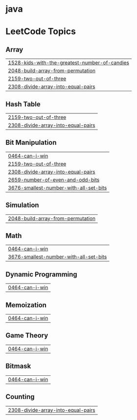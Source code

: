 # java
<!---LeetCode Topics Start-->
# LeetCode Topics
## Array
|  |
| ------- |
| [1528-kids-with-the-greatest-number-of-candies](https://github.com/Prajanthkumar/java/tree/master/1528-kids-with-the-greatest-number-of-candies) |
| [2048-build-array-from-permutation](https://github.com/Prajanthkumar/java/tree/master/2048-build-array-from-permutation) |
| [2159-two-out-of-three](https://github.com/Prajanthkumar/java/tree/master/2159-two-out-of-three) |
| [2308-divide-array-into-equal-pairs](https://github.com/Prajanthkumar/java/tree/master/2308-divide-array-into-equal-pairs) |
## Hash Table
|  |
| ------- |
| [2159-two-out-of-three](https://github.com/Prajanthkumar/java/tree/master/2159-two-out-of-three) |
| [2308-divide-array-into-equal-pairs](https://github.com/Prajanthkumar/java/tree/master/2308-divide-array-into-equal-pairs) |
## Bit Manipulation
|  |
| ------- |
| [0464-can-i-win](https://github.com/Prajanthkumar/java/tree/master/0464-can-i-win) |
| [2159-two-out-of-three](https://github.com/Prajanthkumar/java/tree/master/2159-two-out-of-three) |
| [2308-divide-array-into-equal-pairs](https://github.com/Prajanthkumar/java/tree/master/2308-divide-array-into-equal-pairs) |
| [2659-number-of-even-and-odd-bits](https://github.com/Prajanthkumar/java/tree/master/2659-number-of-even-and-odd-bits) |
| [3676-smallest-number-with-all-set-bits](https://github.com/Prajanthkumar/java/tree/master/3676-smallest-number-with-all-set-bits) |
## Simulation
|  |
| ------- |
| [2048-build-array-from-permutation](https://github.com/Prajanthkumar/java/tree/master/2048-build-array-from-permutation) |
## Math
|  |
| ------- |
| [0464-can-i-win](https://github.com/Prajanthkumar/java/tree/master/0464-can-i-win) |
| [3676-smallest-number-with-all-set-bits](https://github.com/Prajanthkumar/java/tree/master/3676-smallest-number-with-all-set-bits) |
## Dynamic Programming
|  |
| ------- |
| [0464-can-i-win](https://github.com/Prajanthkumar/java/tree/master/0464-can-i-win) |
## Memoization
|  |
| ------- |
| [0464-can-i-win](https://github.com/Prajanthkumar/java/tree/master/0464-can-i-win) |
## Game Theory
|  |
| ------- |
| [0464-can-i-win](https://github.com/Prajanthkumar/java/tree/master/0464-can-i-win) |
## Bitmask
|  |
| ------- |
| [0464-can-i-win](https://github.com/Prajanthkumar/java/tree/master/0464-can-i-win) |
## Counting
|  |
| ------- |
| [2308-divide-array-into-equal-pairs](https://github.com/Prajanthkumar/java/tree/master/2308-divide-array-into-equal-pairs) |
<!---LeetCode Topics End-->